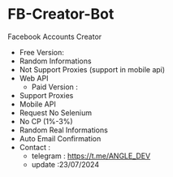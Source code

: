 # FB-Creator-Bot
Facebook Accounts Creator
   - Free Version:
 - Random Informations
 - Not Support Proxies (support in mobile api)
 - Web API
   - Paid Version :
 - Support Proxies
 - Mobile API
 - Request No Selenium
 - No CP (1%-3%)
 - Random Real Informations
 - Auto Email Confirmation
- Contact :
  - telegram : https://t.me/ANGLE_DEV
  - update :23/07/2024
